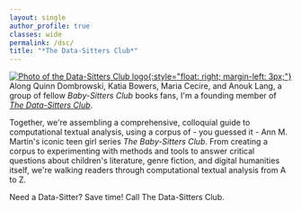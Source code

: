 ```yaml
---
layout: single
author_profile: true
classes: wide
permalink: /dsc/
title: "*The Data-Sitters Club*"
---
```


[![Photo of the Data-Sitters Club logo](../assets/images/dsc-small.png){:style="float: right; margin-left: 3px;"}](https://datasittersclub.github.io/site/) Along Quinn Dombrowski, Katia Bowers, Maria Cecire, and Anouk Lang, a group of fellow _Baby-Sitters Club_ books fans, I'm a founding member of [_The Data-Sitters Club_](https://datasittersclub.github.io/site/).

Together, we're assembling a comprehensive, colloquial guide to computational textual analysis, using a corpus of - you guessed it - Ann M. Martin's iconic teen girl series _The Baby-Sitters Club_. From creating a corpus to experimenting with methods and tools to answer critical questions about children's literature, genre fiction, and digital humanities itself, we're walking readers through computational textual analysis from A to Z.

Need a Data-Sitter?
Save time!
Call The Data-Sitters Club.
